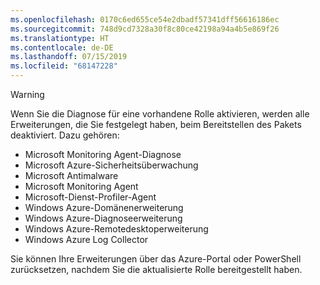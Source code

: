 ```yaml
---
ms.openlocfilehash: 0170c6ed655ce54e2dbadf57341dff56616186ec
ms.sourcegitcommit: 748d9cd7328a30f8c80ce42198a94a4b5e869f26
ms.translationtype: HT
ms.contentlocale: de-DE
ms.lasthandoff: 07/15/2019
ms.locfileid: "68147228"
---
```

> [!WARNING]
> Wenn Sie die Diagnose für eine vorhandene Rolle aktivieren, werden alle Erweiterungen, die Sie festgelegt haben, beim Bereitstellen des Pakets deaktiviert. Dazu gehören:
>
> * Microsoft Monitoring Agent-Diagnose
> * Microsoft Azure-Sicherheitsüberwachung
> * Microsoft Antimalware                 
> * Microsoft Monitoring Agent
> * Microsoft-Dienst-Profiler-Agent      
> * Windows Azure-Domänenerweiterung        
> * Windows Azure-Diagnoseerweiterung   
> * Windows Azure-Remotedesktoperweiterung
> * Windows Azure Log Collector
>
> Sie können Ihre Erweiterungen über das Azure-Portal oder PowerShell zurücksetzen, nachdem Sie die aktualisierte Rolle bereitgestellt haben.
>
